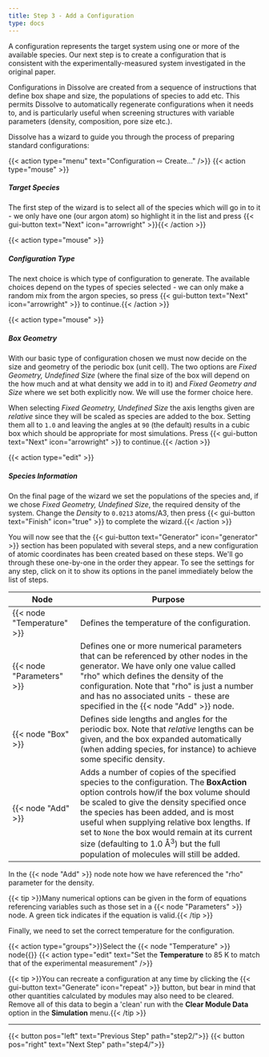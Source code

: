 ```yaml
---
title: Step 3 - Add a Configuration
type: docs
---
```



A configuration represents the target system using one or more of the available species. Our next step is to create a configuration that is consistent with the experimentally-measured system investigated in the original paper.

Configurations in Dissolve are created from a sequence of instructions that define box shape and size, the populations of species to add etc. This permits Dissolve to automatically regenerate configurations when it needs to, and is particularly useful when screening structures with variable parameters (density, composition, pore size etc.).

Dissolve has a wizard to guide you through the process of preparing standard configurations:

{{< action type="menu" text="Configuration &#8680; Create..." />}}
{{< action type="mouse" >}}
##### Target Species
The first step of the wizard is to select all of the species which will go in to it - we only have one (our argon atom) so highlight it in the list and press {{< gui-button text="Next" icon="arrowright" >}}{{< /action >}}

{{< action type="mouse" >}}
##### Configuration Type
The next choice is which type of configuration to generate. The available choices depend on the types of species selected - we can only make a random mix from the argon species, so press {{< gui-button text="Next" icon="arrowright" >}} to continue.{{< /action >}}

{{< action type="mouse" >}}
##### Box Geometry
With our basic type of configuration chosen we must now decide on the size and geometry of the periodic box (unit cell). The two options are _Fixed Geometry, Undefined Size_ (where the final size of the box will depend on the how much and at what density we add in to it) and _Fixed Geometry and Size_ where we set both explicitly now. We will use the former choice here.

When selecting _Fixed Geometry, Undefined Size_ the axis lengths given are _relative_ since they will be scaled as species are added to the box. Setting them all to `1.0` and leaving the angles at `90` (the default) results in a cubic box which should be appropriate for most simulations. Press {{< gui-button text="Next" icon="arrowright" >}} to continue.{{< /action >}}

{{< action type="edit" >}}
##### Species Information

On the final page of the wizard we set the populations of the species and, if we chose _Fixed Geometry, Undefined Size_, the required density of the system. Change the _Density_ to `0.0213` atoms/A3, then press {{< gui-button text="Finish" icon="true" >}} to complete the wizard.{{< /action >}}

You will now see that the {{< gui-button text="Generator" icon="generator" >}} section has been populated with several steps, and a new configuration of atomic coordinates has been created based on these steps.  We'll go through these one-by-one in the order they appear. To see the settings for any step, click on it to show its options in the panel immediately below the list of steps.

| Node | Purpose |
|------|---------|
| {{< node "Temperature" >}}| Defines the temperature of the configuration. |
| {{< node "Parameters" >}}| Defines one or more numerical parameters that can be referenced by other nodes in the generator. We have only one value called "rho" which defines the density of the configuration. Note that "rho" is just a number and has no associated units - these are specified in the {{< node "Add" >}} node. |
| {{< node "Box" >}} | Defines side lengths and angles for the periodic box. Note that _relative_ lengths can be given, and the box expanded automatically (when adding species, for instance) to achieve some specific density. |
| {{< node "Add" >}}| Adds a number of copies of the specified species to the configuration. The **BoxAction** option controls how/if the box volume should be scaled to give the density specified once the species has been added, and is most useful when supplying relative box lengths. If set to `None` the box would remain at its current size (defaulting to 1.0 &#8491;<sup>3</sup>) but the full population of molecules will still be added. |

In the {{< node "Add" >}} node note how we have referenced the "rho" parameter for the density.

{{< tip >}}Many numerical options can be given in the form of equations referencing variables such as those set in a {{< node "Parameters" >}} node. A green tick indicates if the equation is valid.{{< /tip >}}

Finally, we need to set the correct temperature for the configuration.

{{< action type="groups">}}Select the {{< node "Temperature" >}} node{{</action>}}
{{< action type="edit" text="Set the **Temperature** to 85 K to match that of the experimental measurement" />}}

{{< tip >}}You can recreate a configuration at any time by clicking the {{< gui-button text="Generate" icon="repeat" >}} button, but bear in mind that other quantities calculated by modules may also need to be cleared. Remove all of this data to begin a 'clean' run with the **Clear Module Data** option in the **Simulation** menu.{{< /tip >}}

* * *
{{< button pos="left" text="Previous Step" path="step2/">}}
{{< button pos="right" text="Next Step" path="step4/">}}
